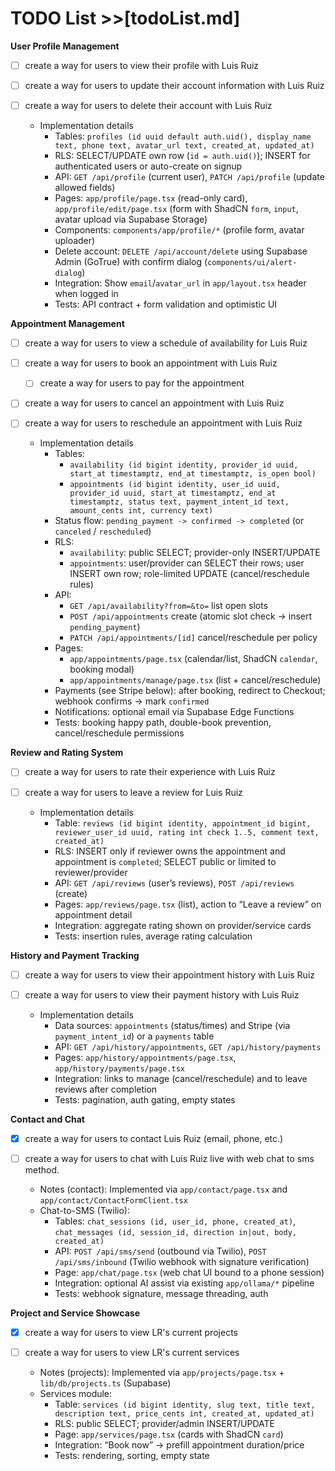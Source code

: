 # TODO List >>[todoList.md]

**User Profile Management**
- [ ] create a way for users to view their profile with Luis Ruiz
- [ ] create a way for users to update their account information with Luis Ruiz
- [ ] create a way for users to delete their account with Luis Ruiz

  - Implementation details
    - Tables: `profiles (id uuid default auth.uid(), display_name text, phone text, avatar_url text, created_at, updated_at)`
    - RLS: SELECT/UPDATE own row (`id = auth.uid()`); INSERT for authenticated users or auto-create on signup
    - API: `GET /api/profile` (current user), `PATCH /api/profile` (update allowed fields)
    - Pages: `app/profile/page.tsx` (read-only card), `app/profile/edit/page.tsx` (form with ShadCN `form`, `input`, avatar upload via Supabase Storage)
    - Components: `components/app/profile/*` (profile form, avatar uploader)
    - Delete account: `DELETE /api/account/delete` using Supabase Admin (GoTrue) with confirm dialog (`components/ui/alert-dialog`)
    - Integration: Show `email`/`avatar_url` in `app/layout.tsx` header when logged in
    - Tests: API contract + form validation and optimistic UI

**Appointment Management**
- [ ] create a way for users to view a schedule of availability for Luis Ruiz
- [ ] create a way for users to book an appointment with Luis Ruiz
	- [ ] create a way for users to pay for the appointment
- [ ] create a way for users to cancel an appointment with Luis Ruiz
- [ ] create a way for users to reschedule an appointment with Luis Ruiz

  - Implementation details
    - Tables:
      - `availability (id bigint identity, provider_id uuid, start_at timestamptz, end_at timestamptz, is_open bool)`
      - `appointments (id bigint identity, user_id uuid, provider_id uuid, start_at timestamptz, end_at timestamptz, status text, payment_intent_id text, amount_cents int, currency text)`
    - Status flow: `pending_payment -> confirmed -> completed` (or `canceled` / `rescheduled`)
    - RLS:
      - `availability`: public SELECT; provider-only INSERT/UPDATE
      - `appointments`: user/provider can SELECT their rows; user INSERT own row; role-limited UPDATE (cancel/reschedule rules)
    - API:
      - `GET /api/availability?from=&to=` list open slots
      - `POST /api/appointments` create (atomic slot check → insert `pending_payment`)
      - `PATCH /api/appointments/[id]` cancel/reschedule per policy
    - Pages:
      - `app/appointments/page.tsx` (calendar/list, ShadCN `calendar`, booking modal)
      - `app/appointments/manage/page.tsx` (list + cancel/reschedule)
    - Payments (see Stripe below): after booking, redirect to Checkout; webhook confirms → mark `confirmed`
    - Notifications: optional email via Supabase Edge Functions
    - Tests: booking happy path, double-book prevention, cancel/reschedule permissions

**Review and Rating System**
- [ ] create a way for users to rate their experience with Luis Ruiz
- [ ] create a way for users to leave a review for Luis Ruiz

  - Implementation details
    - Table: `reviews (id bigint identity, appointment_id bigint, reviewer_user_id uuid, rating int check 1..5, comment text, created_at)`
    - RLS: INSERT only if reviewer owns the appointment and appointment is `completed`; SELECT public or limited to reviewer/provider
    - API: `GET /api/reviews` (user’s reviews), `POST /api/reviews` (create)
    - Pages: `app/reviews/page.tsx` (list), action to “Leave a review” on appointment detail
    - Integration: aggregate rating shown on provider/service cards
    - Tests: insertion rules, average rating calculation

**History and Payment Tracking**
- [ ] create a way for users to view their appointment history with Luis Ruiz
- [ ] create a way for users to view their payment history with Luis Ruiz

  - Implementation details
    - Data sources: `appointments` (status/times) and Stripe (via `payment_intent_id`) or a `payments` table
    - API: `GET /api/history/appointments`, `GET /api/history/payments`
    - Pages: `app/history/appointments/page.tsx`, `app/history/payments/page.tsx`
    - Integration: links to manage (cancel/reschedule) and to leave reviews after completion
    - Tests: pagination, auth gating, empty states

**Contact and Chat**
- [x] create a way for users to contact Luis Ruiz (email, phone, etc.)
- [ ] create a way for users to chat with Luis Ruiz live with web chat to sms method.

  - Notes (contact): Implemented via `app/contact/page.tsx` and `app/contact/ContactFormClient.tsx`
  - Chat-to-SMS (Twilio):
    - Tables: `chat_sessions (id, user_id, phone, created_at)`, `chat_messages (id, session_id, direction in|out, body, created_at)`
    - API: `POST /api/sms/send` (outbound via Twilio), `POST /api/sms/inbound` (Twilio webhook with signature verification)
    - Page: `app/chat/page.tsx` (web chat UI bound to a phone session)
    - Integration: optional AI assist via existing `app/ollama/*` pipeline
    - Tests: webhook signature, message threading, auth

**Project and Service Showcase**
- [x] create a way for users to view LR's current projects
- [ ] create a way for users to view LR's current services

  - Notes (projects): Implemented via `app/projects/page.tsx` + `lib/db/projects.ts` (Supabase)
  - Services module:
    - Table: `services (id bigint identity, slug text, title text, description text, price_cents int, created_at, updated_at)`
    - RLS: public SELECT; provider/admin INSERT/UPDATE
    - Page: `app/services/page.tsx` (cards with ShadCN `card`)
    - Integration: “Book now” → prefill appointment duration/price
    - Tests: rendering, sorting, empty state
